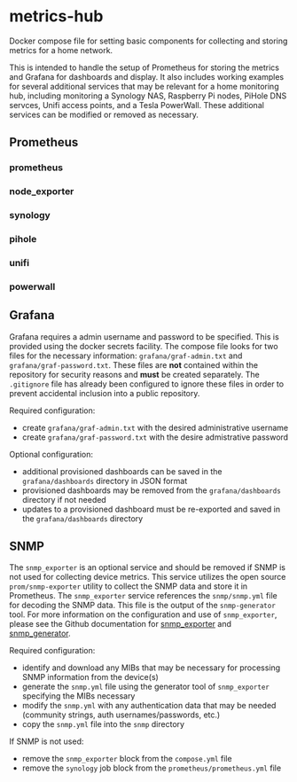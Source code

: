 # metrics-hub
Docker compose file for setting basic components for collecting and storing metrics for a home network. 

This is intended to handle the setup of Prometheus for storing the metrics and Grafana for dashboards and display. It also includes working examples for several additional services that may be relevant for a home monitoring hub, including monitoring a Synology NAS, Raspberry Pi nodes, PiHole DNS servces, Unifi access points, and a Tesla PowerWall. These additional services can be modified or removed as necessary.

## Prometheus

### prometheus
### node_exporter
### synology
### pihole
### unifi
### powerwall

## Grafana

Grafana requires a admin username and password to be specified. This is provided using the docker secrets facility. The compose file looks for two files for the necessary information: `grafana/graf-admin.txt` and `grafana/graf-password.txt`. These files are **not** contained within the repository for security reasons and **must** be created separately. The `.gitignore` file has already been configured to ignore these files in order to prevent accidental inclusion into a public repository.

Required configuration:
- create `grafana/graf-admin.txt` with the desired administrative username
- create `grafana/graf-password.txt` with the desire admistrative password

Optional configuration:
- additional provisioned dashboards can be saved in the `grafana/dashboards` directory in JSON format
- provisioned dashboards may be removed from the `grafana/dashboards` directory if not needed
- updates to a provisioned dashboard must be re-exported and saved in the `grafana/dashboards` directory

## SNMP

The `snmp_exporter` is an optional service and should be removed if SNMP is not used for collecting device metrics. This service utilizes the open source `prom/snmp-exporter` utility to collect the SNMP data and store it in Prometheus. The `snmp_exporter` service references the `snmp/snmp.yml` file for decoding the SNMP data. This file is the output of the `snmp-generator` tool. For more information on the configuration and use of `snmp_exporter`, please see the Github documentation for [snmp_exporter](https://github.com/prometheus/snmp_exporter) and [snmp_generator](https://github.com/prometheus/snmp_exporter/tree/main/generator).

Required configuration:
- identify and download any MIBs that may be necessary for processing SNMP information from the device(s)
- generate the `snmp.yml` file using the generator tool of `snmp_exporter` specifying the MIBs necessary
- modify the `snmp.yml` with any authentication data that may be needed (community strings, auth usernames/passwords, etc.)
- copy the `snmp.yml` file into the `snmp` directory 

If SNMP is not used:
- remove the `snmp_exporter` block from the `compose.yml` file
- remove the `synology` job block from the `prometheus/prometheus.yml` file

